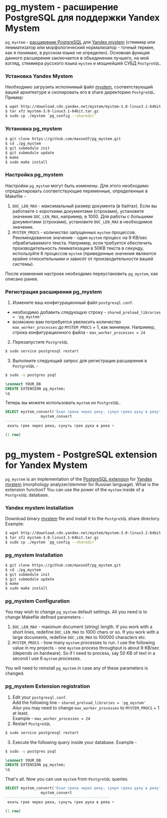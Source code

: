 # **pg_mystem - расширение PostgreSQL для поддержки Yandex Mystem**
`pg_mystem` - [расширение PostgreSQL](https://www.postgresql.org/docs/9.6/static/extend-extensions.html) для [Yandex mystem](https://tech.yandex.ru/mystem/) (стеммер или лемматизатор или морфологический нормализатор - точный термин, как я понимаю, в русском языке не определен). Основная функция данного расширения заключается в объединении лучшего, на мой взгляд, стеммера русского языка `mystem` и мощнейшей СУБД `PostgreSQL`.
### Установка Yandex Mystem
Необходимо загрузить исполнимый файл [mystem](https://tech.yandex.ru/mystem/), соответствующий вашей архитектуре и скопировать его в share директорию `PostgreSQL`.  
Пример:
```bash
$ wget http://download.cdn.yandex.net/mystem/mystem-3.0-linux3.1-64bit.tar.gz
$ tar xfz mystem-3.0-linux3.1-64bit.tar.gz
$ sudo cp ./mystem `pg_config --sharedir`
```
### Установка pg_mystem
```bash
$ git clone https://github.com/maxoodf/pg_mystem.git
$ cd ./pg_mystem
$ git submodule init
$ git submodule update
$ make
$ sudo make install
```
### Настройка pg_mystem
Настройки `pg_mystem` могут быть изменены. Для этого необходимо отредактировать соответствующие переменные, определенные в Makefile  -
1. `DOC_LEN_MAX` - максимальный размер документа (в байтах). Если вы работаете с короткими документами (строками), установите значение `DOC_LEN_MAX`, например, в 1000. Для работы с большими документами (строками), установите `DOC_LEN_MAX` в необходимое значение.
2. `MYSTEM_PROCS` - количество запущенных `mystem` процессов. Рекомендованное значение - один `mystem` процесс на 9 KB/sec обрабатываемого текста. Например, если требуется обеспечить производительность лемматизации в 50KB текста в секунду, используйте 6 процессов `mystem` (приведенные значения являются крайне относительными и зависят от производительности вашей системы).

После изменения настроек необходимо переустановить `pg_mystem`, как описано ранее.
### Регистрация расширения pg_mystem
1. Измените ваш конфигурационный файл `postgresql.conf`.
  - необходимо добавить следующую строку - `shared_preload_libraries = 'pg_mystem'`  
  - возможно вам потребуется увелисить количество `max_worker_processes` до `MYSTEM_PROCS` + 1, как минимум. Например, строка конфигурационного файла - `max_worker_processes = 24`
2. Перезапустите `PostgreSQL`
```bash
$ sudo service postgresql restart
```
3. Выполните следующий запрос для регистрации расширения в `PostgreSQL` -
```bash
$ sudo -u postgres psql
```
```SQL
\connect YOUR_DB
CREATE EXTENSION pg_mystem;
\q
```

Теперь вы можете использовать `mystem` из `PostgreSQL`.
```SQL
SELECT mystem_convert('Ехал грека через реку, сунул грека руку в реку');
                mystem_convert                 
-----------------------------------------------
 ехать грек через река, сунуть грек рука в река +

(1 row)
```

# **pg_mystem - PostgreSQL extension for Yandex Mystem**
`pg_mystem` is an implementation of the [PostgreSQL extension](https://www.postgresql.org/docs/9.6/static/extend-extensions.html) for [Yandex mystem](https://tech.yandex.ru/mystem/) (morphology analyzer/stemmer for Russian language). What is the extension function? You can use the power of the `mystem` inside of a `PostgreSQL` database.
### Yandex mystem Installation
Download binary [mystem](https://tech.yandex.ru/mystem/) file and install it to the `PostgreSQL` share directory.  
Example:
```bash
$ wget http://download.cdn.yandex.net/mystem/mystem-3.0-linux3.1-64bit.tar.gz
$ tar xfz mystem-3.0-linux3.1-64bit.tar.gz
$ sudo cp ./mystem `pg_config --sharedir`
```

### pg_mystem Installation
```bash
$ git clone https://github.com/maxoodf/pg_mystem.git
$ cd ./pg_mystem
$ git submodule init
$ git submodule update
$ make
$ sudo make install
```

### pg_mystem Configuration
You may wish to change `pg_mystem` default settings. All you need is to change Makefile defined parameters -
1. `DOC_LEN_MAX` - maximum document (string) length. If you work with a short lines, redefine `DOC_LEN_MAX` to 1000 chars or so. If you work with a large documents, redefine `DOC_LEN_MAX` to 100000 characters etc.
2. `MYSTEM_PROCS` - how many `mystem` processes to run. I use the following value in my projects - one `mystem` process throughput is about 9 KB/sec (depends on hardware). So if I need to process, say 50 KB of text in a second I use 6 `mystem` processes.

You will need to reinstall `pg_mystem` in case any of these parameters is changed.

### pg_mystem Extension registration
1. Edit your `postgresql.conf`.  
Add the following line - `shared_preload_libraries = 'pg_mystem'`  
Also you may need to change `max_worker_processes` to `MYSTEM_PROCS` + 1 at least.  
Example - `max_worker_processes = 24`
2. Restart `PostgreSQL`
```bash
$ sudo service postgresql restart
```
3. Execute the following query inside your database.
Example -
```bash
$ sudo -u postgres psql
```
```SQL
\connect YOUR_DB
CREATE EXTENSION pg_mystem;
\q
```

That's all. Now you can use `mystem` from `PostgreSQL` queries.
```SQL
SELECT mystem_convert('Ехал грека через реку, сунул грека руку в реку');
                mystem_convert                 
-----------------------------------------------
 ехать грек через река, сунуть грек рука в река +

(1 row)
```
